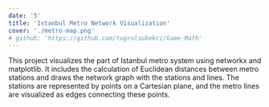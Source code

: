 ```yaml
---
date: '5'
title: 'Istanbul Metro Network Visualization'
cover: './metro-map.png'
# github: 'https://github.com/tugrulsubekci/Game-Math'
---
```


This project visualizes the part of Istanbul metro system using networkx and matplotlib. It includes the calculation of Euclidean distances between metro stations and draws the network graph with the stations and lines. The stations are represented by points on a Cartesian plane, and the metro lines are visualized as edges connecting these points.

<!-- [View Code](https://colab.research.google.com/gist/tugrulsubekci/515399cf4bdac3f8ca5a26b1f2007f2b/pyhton-codes.ipynb) -->
